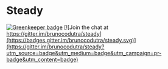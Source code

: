 # Steady

[![Greenkeeper badge](https://badges.greenkeeper.io/brunocodutra/steady.svg)](https://greenkeeper.io/)
[![Join the chat at https://gitter.im/brunocodutra/steady](https://badges.gitter.im/brunocodutra/steady.svg)](https://gitter.im/brunocodutra/steady?utm_source=badge&utm_medium=badge&utm_campaign=pr-badge&utm_content=badge)
